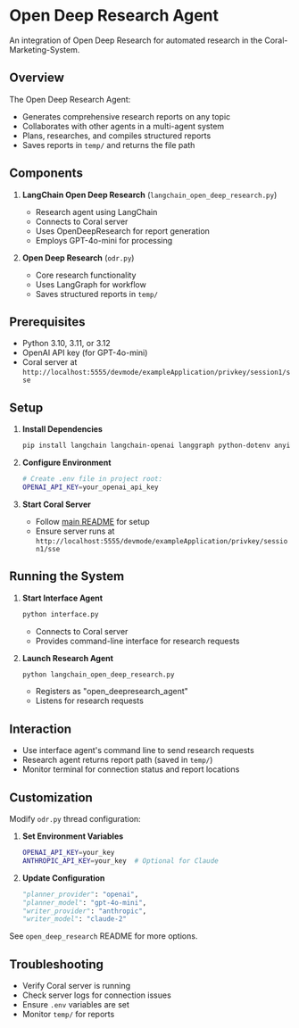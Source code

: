 # Open Deep Research Agent

An integration of Open Deep Research for automated research in the Coral-Marketing-System.

## Overview

The Open Deep Research Agent:
- Generates comprehensive research reports on any topic
- Collaborates with other agents in a multi-agent system
- Plans, researches, and compiles structured reports
- Saves reports in `temp/` and returns the file path

## Components

1. **LangChain Open Deep Research** (`langchain_open_deep_research.py`)
   - Research agent using LangChain
   - Connects to Coral server
   - Uses OpenDeepResearch for report generation
   - Employs GPT-4o-mini for processing

2. **Open Deep Research** (`odr.py`)
   - Core research functionality
   - Uses LangGraph for workflow
   - Saves structured reports in `temp/`

## Prerequisites

- Python 3.10, 3.11, or 3.12
- OpenAI API key (for GPT-4o-mini)
- Coral server at `http://localhost:5555/devmode/exampleApplication/privkey/session1/sse`

## Setup

1. **Install Dependencies**
   ```bash
   pip install langchain langchain-openai langgraph python-dotenv anyio
   ```

2. **Configure Environment**
   ```bash
   # Create .env file in project root:
   OPENAI_API_KEY=your_openai_api_key
   ```

3. **Start Coral Server**
   - Follow [main README](../../README.md) for setup
   - Ensure server runs at `http://localhost:5555/devmode/exampleApplication/privkey/session1/sse`

## Running the System

1. **Start Interface Agent**
   ```bash
   python interface.py
   ```
   - Connects to Coral server
   - Provides command-line interface for research requests

2. **Launch Research Agent**
   ```bash
   python langchain_open_deep_research.py
   ```
   - Registers as "open_deepresearch_agent"
   - Listens for research requests

## Interaction

- Use interface agent's command line to send research requests
- Research agent returns report path (saved in `temp/`)
- Monitor terminal for connection status and report locations

## Customization

Modify `odr.py` thread configuration:

1. **Set Environment Variables**
   ```bash
   OPENAI_API_KEY=your_key
   ANTHROPIC_API_KEY=your_key  # Optional for Claude
   ```

2. **Update Configuration**
   ```python
   "planner_provider": "openai",
   "planner_model": "gpt-4o-mini",
   "writer_provider": "anthropic",
   "writer_model": "claude-2"
   ```

See `open_deep_research` README for more options.

## Troubleshooting

- Verify Coral server is running
- Check server logs for connection issues
- Ensure `.env` variables are set
- Monitor `temp/` for reports